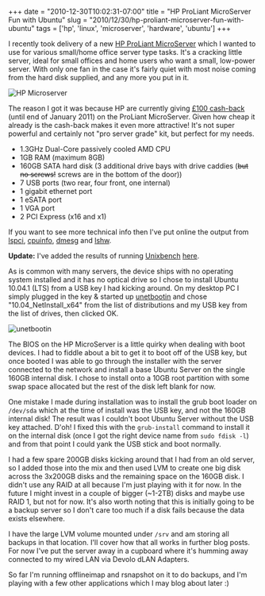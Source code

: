 +++
date = "2010-12-30T10:02:31-07:00"
title = "HP ProLiant MicroServer Fun with Ubuntu"
slug = "2010/12/30/hp-proliant-microserver-fun-with-ubuntu"
tags = ['hp', 'linux', 'microserver', 'hardware', 'ubuntu']
+++

I recently took delivery of a new [HP ProLiant MicroServer](http://www.amazon.co.uk/gp/product/B0042ORTWM?ie=UTF8&amp;tag=popey-21&amp;linkCode=as2&amp;camp=1634&amp;creative=19450&amp;creativeASIN=B0042ORTWM) which I wanted to use for various small/home office server type tasks. It's a cracking little server, ideal for small offices and home users who want a small, low-power server. With only one fan in the case it's fairly quiet with most noise coming from the hard disk supplied, and any more you put in it.

![HP Microserver](/images/2010-12-30/hpmicroserver-300x225.jpg)

The reason I got it was because HP are currently giving [£100 cash-back](http://www.hp.com/uk/proliantmicroserver/) (until end of January 2011) on the ProLiant MicroServer. Given how cheap it already is the cash-back makes it even more attractive! It's not super powerful and certainly not "pro server grade" kit, but perfect for my needs. 

* 1.3GHz Dual-Core passively cooled AMD CPU
* 1GB RAM (maximum 8GB)
* 160GB SATA hard disk (3 additional drive bays with drive caddies (~~but no screws!~~ screws are in the bottom of the door))
* 7 USB ports (two rear, four front, one internal)
* 1 gigabit ethernet port
* 1 eSATA port
* 1 VGA port
* 2 PCI Express (x16 and x1)

If you want to see more technical info then I've put online the output from [lspci](/blog/text/2010-12-30/lspci.txt), [cpuinfo](/blog/text/2010-12-30/cpuinfo.txt), [dmesg](/blog/text/2010-12-30/dmesg.txt) and [lshw](/blog/text/2010-12-30/lshw.txt).

**Update:** I've added the results of running [Unixbench](http://www.tux.org/pub/tux/niemi/unixbench/) [here](/blog/text/2010-12-30/unixbench.txt).

As is common with many servers, the device ships with no operating system installed and it has no optical drive so I chose to install Ubuntu 10.04.1 (LTS) from a USB key I had kicking around. On my desktop PC I simply plugged in the key &amp; started up <a href="http://unetbootin.sourceforge.net/">unetbootin</a> and chose "10.04_NetInstall_x64" from the list of distributions and my USB key from the list of drives, then clicked OK.

![unetbootin](/images/2010-12-30/unetbootin-300x223.png)

The BIOS on the HP MicroServer is a little quirky when dealing with boot devices. I had to fiddle about a bit to get it to boot off of the USB key, but once booted I was able to go through the installer with the server connected to the network and install a base Ubuntu Server on the single 160GB internal disk. I chose to install onto a 10GB root partition with some swap space allocated but the rest of the disk left blank for now. 

One mistake I made during installation was to install the grub boot loader on `/dev/sda` which at the time of install was the USB key, and not the 160GB internal disk! The result was I couldn't boot Ubuntu Server without the USB key attached. D'oh! I fixed this with the `grub-install` command to install it on the internal disk (once I got the right device name from `sudo fdisk -l`) and from that point I could yank the USB stick and boot normally.

I had a few spare 200GB disks kicking around that I had from an old server, so I added those into the mix and then used LVM to create one big disk across the 3x200GB disks and the remaining space on the 160GB disk. I didn't use any RAID at all because I'm just playing with it for now. In the future I might invest in a couple of bigger (~1-2TB) disks and maybe use RAID 1, but not for now. It's also worth noting that this is initially going to be a backup server so I don't care too much if a disk fails because the data exists elsewhere.

I have the large LVM volume mounted under `/srv` and am storing all backups in that location. I'll cover how that all works in further blog posts. For now I've put the server away in a cupboard where it's humming away connected to my wired LAN via Devolo dLAN Adapters.

So far I'm running offlineimap and rsnapshot on it to do backups, and I'm playing with a few other applications which I may blog about later :) 
